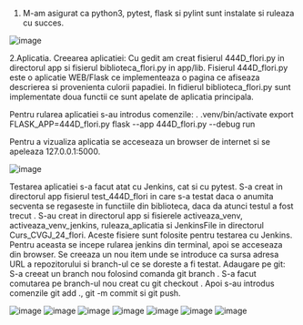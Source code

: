 1. M-am asigurat ca python3, pytest, flask si pylint sunt instalate si ruleaza cu succes. 

![image](https://github.com/StateAnelice/Curs_CVGJ_24_flori/blob/devel/Marius_Dutu/ss1.png)

2.Aplicatia.
Creearea aplicatiei: Cu gedit am creat fisierul 444D_flori.py in directorul app si fisierul biblioteca_flori.py in app/lib. 
Fisierul 444D_flori.py este o aplicatie WEB/Flask ce implementeaza o pagina ce afiseaza descrierea si provenienta culorii papadiei. 
In fidierul biblioteca_flori.py sunt implementate doua functii ce sunt apelate de aplicatia principala. 

Pentru rularea aplicatiei s-au introdus comenzile: 
    . .venv/bin/activate 
    export FLASK_APP=444D_flori.py 
    flask --app 444D_flori.py --debug run 

Pentru a vizualiza aplicatia se acceseaza un browser de internet si se apeleaza 127.0.0.1:5000.

![image](https://github.com/StateAnelice/Curs_CVGJ_24_flori/blob/devel/Marius_Dutu/run.png)

Testarea aplicatiei s-a facut atat cu Jenkins, cat si cu pytest. S-a creat in directorul app fisierul test_444D_flori in care s-a testat daca o anumita secventa se regaseste in functiile din biblioteca, daca da atunci testul a fost trecut . S-au creat in directorul app si fisierele activeaza_venv, activeaza_venv_jenkins, ruleaza_aplicatia si JenkinsFile in directorul Curs_CVGJ_24_flori. Aceste fisiere sunt folosite pentru testarea cu Jenkins. Pentru aceasta se incepe rularea jenkins din terminal, apoi se acceseaza din browser. Se creeaza un nou item unde se introduce ca sursa adresa URL a repozitorului si branch-ul ce se doreste a fi testat.
Adaugare pe git: S-a creeat un branch nou folosind comanda git branch . S-a facut comutarea pe branch-ul nou creat cu git checkout . Apoi s-au introdus comenzile git add ., git -m commit si git push.

![image](https://github.com/StateAnelice/Curs_CVGJ_24_flori/blob/devel/Marius_Dutu/ss2.png)
![image](https://github.com/StateAnelice/Curs_CVGJ_24_flori/blob/devel/Marius_Dutu/ss3.png)
![image](https://github.com/StateAnelice/Curs_CVGJ_24_flori/blob/devel/Marius_Dutu/ss4.png)
![image](https://github.com/StateAnelice/Curs_CVGJ_24_flori/blob/devel/Marius_Dutu/ss5.png)
![image](https://github.com/StateAnelice/Curs_CVGJ_24_flori/blob/devel/Marius_Dutu/ss6.png)
![image](https://github.com/StateAnelice/Curs_CVGJ_24_flori/blob/devel/Marius_Dutu/ss7.png)
![image](https://github.com/StateAnelice/Curs_CVGJ_24_flori/blob/devel/Marius_Dutu/ss8.png)
